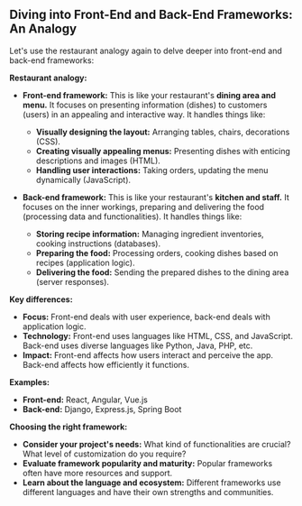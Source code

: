 ## Diving into Front-End and Back-End Frameworks: An Analogy

Let's use the restaurant analogy again to delve deeper into front-end and back-end frameworks:

**Restaurant analogy:**

* **Front-end framework:** This is like your restaurant's **dining area and menu.** It focuses on presenting information (dishes) to customers (users) in an appealing and interactive way. It handles things like:
    * **Visually designing the layout:** Arranging tables, chairs, decorations (CSS).
    * **Creating visually appealing menus:** Presenting dishes with enticing descriptions and images (HTML).
    * **Handling user interactions:** Taking orders, updating the menu dynamically (JavaScript).

* **Back-end framework:** This is like your restaurant's **kitchen and staff.** It focuses on the inner workings, preparing and delivering the food (processing data and functionalities). It handles things like:
    * **Storing recipe information:** Managing ingredient inventories, cooking instructions (databases).
    * **Preparing the food:** Processing orders, cooking dishes based on recipes (application logic).
    * **Delivering the food:** Sending the prepared dishes to the dining area (server responses).

**Key differences:**

* **Focus:** Front-end deals with user experience, back-end deals with application logic.
* **Technology:** Front-end uses languages like HTML, CSS, and JavaScript. Back-end uses diverse languages like Python, Java, PHP, etc.
* **Impact:** Front-end affects how users interact and perceive the app. Back-end affects how efficiently it functions.

**Examples:**

* **Front-end:** React, Angular, Vue.js
* **Back-end:** Django, Express.js, Spring Boot

**Choosing the right framework:**

* **Consider your project's needs:** What kind of functionalities are crucial? What level of customization do you require?
* **Evaluate framework popularity and maturity:** Popular frameworks often have more resources and support.
* **Learn about the language and ecosystem:** Different frameworks use different languages and have their own strengths and communities.

